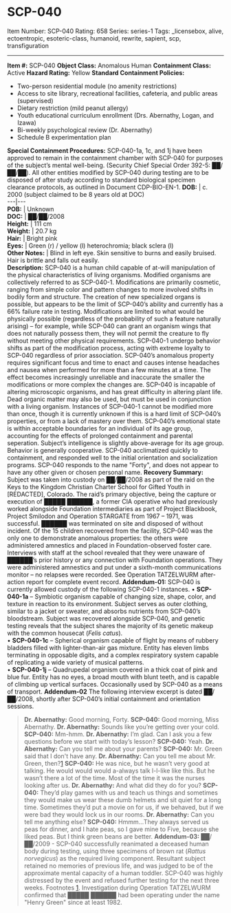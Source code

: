 # SCP-040
Item Number: SCP-040
Rating: 658
Series: series-1
Tags: _licensebox, alive, ectoentropic, esoteric-class, humanoid, rewrite, sapient, scp, transfiguration

---

**Item #:** SCP-040
**Object Class:** Anomalous Human
**Containment Class:** Active
**Hazard Rating:** Yellow
**Standard Containment Policies:**
  * Two-person residential module (no amenity restrictions)
  * Access to site library, recreational facilities, cafeteria, and public areas (supervised)
  * Dietary restriction (mild peanut allergy)
  * Youth educational curriculum enrollment (Drs. Abernathy, Logan, and Izawa)
  * Bi-weekly psychological review (Dr. Abernathy)
  * Schedule B experimentation plan

**Special Containment Procedures:** SCP-040-1a, 1c, and 1j have been approved to remain in the containment chamber with SCP-040 for purposes of the subject’s mental well-being. (Security Chief Special Order 392-5: ██/██/██). All other entities modified by SCP-040 during testing are to be disposed of after study according to standard biological specimen clearance protocols, as outlined in Document CDP-BIO-EN-1.
**DOB:** | c. 2000 (subject claimed to be 8 years old at DOC)  
---|---  
**POB:** | Unknown  
**DOC:** | ██/██/2008  
**Height:** | 111 cm  
**Weight:** | 20.7 kg  
**Hair:** | Bright pink  
**Eyes:** | Green (r) / yellow (l) heterochromia; black sclera (l)  
**Other Notes:** | Blind in left eye. Skin sensitive to burns and easily bruised. Hair is brittle and falls out easily.  
**Description:** SCP-040 is a human child capable of at-will manipulation of the physical characteristics of living organisms. Modified organisms are collectively referred to as SCP-040-1.
Modifications are primarily cosmetic, ranging from simple color and pattern changes to more involved shifts in bodily form and structure. The creation of new specialized organs is possible, but appears to be the limit of SCP-040’s ability and currently has a 66% failure rate in testing. Modifications are limited to what would be physically possible (regardless of the probability of such a feature naturally arising) – for example, while SCP-040 can grant an organism wings that does not naturally possess them, they will not permit the creature to fly without meeting other physical requirements. SCP-040-1 undergo behavior shifts as part of the modification process, acting with extreme loyalty to SCP-040 regardless of prior association.
SCP-040’s anomalous property requires significant focus and time to enact and causes intense headaches and nausea when performed for more than a few minutes at a time. The effect becomes increasingly unreliable and inaccurate the smaller the modifications or more complex the changes are. SCP-040 is incapable of altering microscopic organisms, and has great difficulty in altering plant life. Dead organic matter may also be used, but must be used in conjunction with a living organism. Instances of SCP-040-1 cannot be modified more than once, though it is currently unknown if this is a hard limit of SCP-040’s properties, or from a lack of mastery over them.
SCP-040’s emotional state is within acceptable boundaries for an individual of its age group, accounting for the effects of prolonged containment and parental seperation. Subject’s intelligence is slightly above-average for its age group. Behavior is generally cooperative. SCP-040 acclimatized quickly to containment, and responded well to the initial orientation and socialization programs. SCP-040 responds to the name "Forty", and does not appear to have any other given or chosen personal name.
**Recovery Summary:** Subject was taken into custody on ██/██/2008 as part of the raid on the Keys to the Kingdom Christian Charter School for Gifted Youth in [REDACTED], Colorado. The raid’s primary objective, being the capture or execution of █████ ██████, a former CIA operative who had previously worked alongside Foundation intermediaries as part of Project Blackbook, Project Smilodon and Operation STARGATE from 1967 – 1971, was successful. ██████ was terminated on site and disposed of without incident.
Of the 15 children recovered from the facility, SCP-040 was the only one to demonstrate anomalous properties: the others were administered amnestics and placed in Foundation-observed foster care. Interviews with staff at the school revealed that they were unaware of ██████’s prior history or any connection with Foundation operations. They were administered amnestics and put under a sixth-month communications monitor – no relapses were recorded.
See Operation TATZELWURM after-action report for complete event record.
**Addendum-01:** SCP-040 is currently allowed custody of the following SCP-040-1 instances.
• **SCP-040-1a** – Symbiotic organism capable of changing size, shape, color, and texture in reaction to its environment. Subject serves as outer clothing, similar to a jacket or sweater, and absorbs nutrients from SCP-040’s bloodstream. Subject was recovered alongside SCP-040, and genetic testing reveals that the subject shares the majority of its genetic makeup with the common housecat (_Felis catus_).  
• **SCP-040-1c** – Spherical organism capable of flight by means of rubbery bladders filled with lighter-than-air gas mixture. Entity has eleven limbs terminating in opposable digits, and a complex respiratory system capable of replicating a wide variety of musical patterns.  
• **SCP-040-1j** – Quadrupedal organism covered in a thick coat of pink and blue fur. Entity has no eyes, a broad mouth with blunt teeth, and is capable of climbing up vertical surfaces. Occasionally used by SCP-040 as a means of transport.
**Addendum-02**
The following interview excerpt is dated ██/██/2008, shortly after SCP-040’s initial containment and orientation sessions.
> **Dr. Abernathy:** Good morning, Forty.
> **SCP-040:** Good morning, Miss Abernathy.
> **Dr. Abernathy:** Sounds like you’re getting over your cold.
> **SCP-040:** Mm-hmm.
> **Dr. Abernathy:** I’m glad. Can I ask you a few questions before we start with today’s lesson?
> **SCP-040:** Yeah.
> **Dr. Abernathy:** Can you tell me about your parents?
> **SCP-040:** Mr. Green said that I don't have any.
> **Dr. Abernathy:** Can you tell me about Mr. Green, then?[1](javascript:;)
> **SCP-040:** He was nice, but he wasn’t very good at talking. He would would would a-always talk l-l-like like this. But he wasn’t there a lot of the time. Most of the time it was the nurses looking after us.
> **Dr. Abernathy:** And what did they do for you?
> **SCP-040:** They’d play games with us and teach us things and sometimes they would make us wear these dumb helmets and sit quiet for a long time. Sometimes they’d put a movie on for us, if we behaved, but if we were bad they would lock us in our rooms.
> **Dr. Abernathy:** Can you tell me anything else?
> **SCP-040:** Hmmm…They always served us peas for dinner, and I hate peas, so I gave mine to Five, because she liked peas. But I think green beans are better.
**Addendum-03:** ██/██/2009 - SCP-040 successfully reanimated a deceased human body during testing, using three specimens of brown rat (_Rattus norvegicus_) as the required living component. Resultant subject retained no memories of previous life, and was judged to be of the approximate mental capacity of a human toddler. SCP-040 was highly distressed by the event and refused further testing for the next three weeks.
Footnotes
[1](javascript:;). Investigation during Operation TATZELWURM confirmed that █████ ██████ had been operating under the name "Henry Green" since at least 1982.